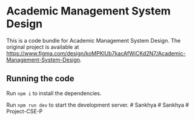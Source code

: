 
  # Academic Management System Design

  This is a code bundle for Academic Management System Design. The original project is available at https://www.figma.com/design/koMPKlUb7kacAfWiCKd2N7/Academic-Management-System-Design.

  ## Running the code

  Run `npm i` to install the dependencies.

  Run `npm run dev` to start the development server.
  #   S a n k h y a  
 #   S a n k h y a  
 #   P r o j e c t - C S E - P  
 